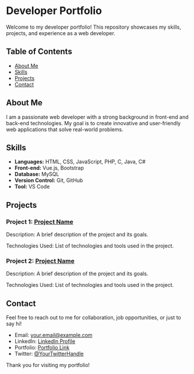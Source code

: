 # Developer Portfolio

Welcome to my developer portfolio! This repository showcases my skills, projects, and experience as a web developer.

## Table of Contents
- [About Me](#about-me)
- [Skills](#skills)
- [Projects](#projects)
- [Contact](#contact)

## About Me
I am a passionate web developer with a strong background in front-end and back-end technologies. My goal is to create innovative and user-friendly web applications that solve real-world problems.

## Skills
- **Languages:** HTML, CSS, JavaScript, PHP, C, Java, C#
- **Front-end:** Vue.js, Bootstrap
- **Database:** MySQL
- **Version Control:** Git, GitHub
- **Tool:** VS Code

## Projects
### Project 1: [Project Name](Project-Link)
Description: A brief description of the project and its goals.

Technologies Used: List of technologies and tools used in the project.

### Project 2: [Project Name](Project-Link)
Description: A brief description of the project and its goals.

Technologies Used: List of technologies and tools used in the project.


## Contact
Feel free to reach out to me for collaboration, job opportunities, or just to say hi!

- Email: your.email@example.com
- LinkedIn: [LinkedIn Profile](LinkedIn-Profile-Link)
- Portfolio: [Portfolio Link](Your-Portfolio-Link)
- Twitter: [@YourTwitterHandle](Your-Twitter-Handle)

Thank you for visiting my portfolio!
